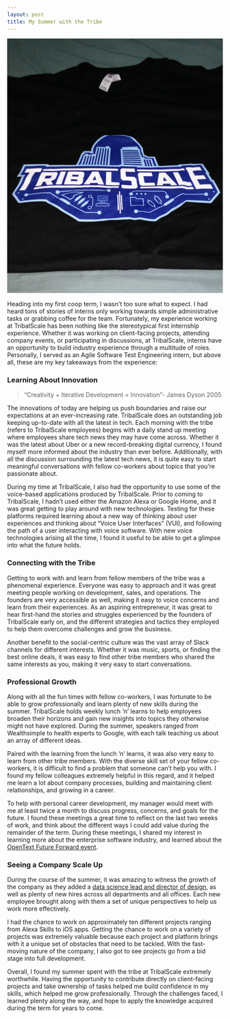 ```yaml
---
layout: post
title: My Summer with the Tribe
---
```

![](/images/tribalscale.jpg)

Heading into my first coop term, I wasn't too sure what to expect. I had heard tons of stories of interns only working towards simple administrative tasks or grabbing coffee for the team. Fortunately, my experience working at TribalScale has been nothing like the stereotypical first internship experience. Whether it was working on client-facing projects, attending company events, or participating in discussions, at TribalScale, interns have an opportunity to build industry experience through a multitude of roles. Personally, I served as an Agile Software Test Engineering intern, but above all, these are my key takeaways from the experience:

### Learning About Innovation

  > “Creativity + Iterative Development = Innovation”- James Dyson 2005

The innovations of today are helping us push boundaries and raise our expectations at an ever-increasing rate. TribalScale does an outstanding job keeping up-to-date with all the latest in tech. Each morning with the tribe (refers to TribalScale employees) begins with a daily stand up meeting where employees share tech news they may have come across. Whether it was the latest about Uber or a new record-breaking digital currency, I found myself more informed about the industry than ever before. Additionally, with all the discussion surrounding the latest tech news, it is quite easy to start meaningful conversations with fellow co-workers about topics that you’re passionate about.

<!--excerpt-->

During my time at TribalScale, I also had the opportunity to use some of the voice-based applications produced by TribalScale. Prior to coming to TribalScale, I hadn’t used either the Amazon Alexa or Google Home, and it was great getting to play around with new technologies. Testing for these platforms required learning about a new way of thinking about user experiences and thinking about “Voice User Interfaces” (VUI), and following the path of a user interacting with voice software. With new voice technologies arising all the time, I found it useful to be able to get a glimpse into what the future holds. 


### Connecting with the Tribe

Getting to work with and learn from fellow members of the tribe was a phenomenal experience. Everyone was easy to approach and it was great meeting people working on development, sales, and operations. The founders are very accessible as well, making it easy to voice concerns and learn from their experiences. As an aspiring entrepreneur, it was great to hear first-hand the stories and struggles experienced by the founders of TribalScale early on, and the different strategies and tactics they employed to help them overcome challenges and grow the business.

Another benefit to the social-centric culture was the vast array of Slack channels for different interests. Whether it was music, sports, or finding the best online deals, it was easy to find other tribe members who shared the same interests as you, making it very easy to start conversations. 

### Professional Growth

Along with all the fun times with fellow co-workers, I was fortunate to be able to grow professionally and learn plenty of new skills during the summer. TribalScale holds weekly lunch ‘n’ learns to help employees broaden their horizons and gain new insights into topics they otherwise might not have explored. During the summer, speakers ranged from Wealthsimple to health experts to Google, with each talk teaching us about an array of different ideas. 

Paired with the learning from the lunch ‘n’ learns, it was also very easy to learn from other tribe members. With the diverse skill set of your fellow co-workers, it is difficult to find a problem that someone can’t help you with. I found my fellow colleagues extremely helpful in this regard, and it helped me learn a lot about company processes, building and maintaining client relationships, and growing in a career. 

To help with personal career development, my manager would meet with me at least twice a month to discuss progress, concerns, and goals for the future. I found these meetings a great time to reflect on the last two weeks of work, and think about the different ways I could add value during the remainder of the term. During these meetings, I shared my interest in learning more about the enterprise software industry, and learned about the [OpenText Future Forward event](/2017-08-14-opentext-future-forward).

### Seeing a Company Scale Up

During the course of the summer, it was amazing to witness the growth of the company as they added a [data science lead and director of design](http://betakit.com/today-in-key-hires-tribalscale-adds-head-of-data-sciences-blue-rock-therapeutics-appoints-new-ceo-and-cto/), as well as plenty of new hires across all departments and all offices. Each new employee brought along with them a set of unique perspectives to help us work more effectively. 

I had the chance to work on approximately ten different projects ranging from Alexa Skills to iOS apps. Getting the chance to work on a variety of projects was extremely valuable because each project and platform brings with it a unique set of obstacles that need to be tackled. With the fast-moving nature of the company, I also got to see projects go from a bid stage into full development.

Overall, I found my summer spent with the tribe at TribalScale extremely worthwhile. Having the opportunity to contribute directly on client-facing projects and take ownership of tasks helped me build confidence in my skills, which helped me grow professionally. Through the challenges faced, I learned plenty along the way, and hope to apply the knowledge acquired during the term for years to come.
